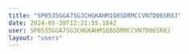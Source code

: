 ```yaml
---
title: "SP0535GGA7SG3CHGKAHM1Q8SDRMCCVN7D06SR8J"
date: 2024-05-30T12:21:55.184Z
user: SP0535GGA7SG3CHGKAHM1Q8SDRMCCVN7D06SR8J
layout: "users"
---
```

    